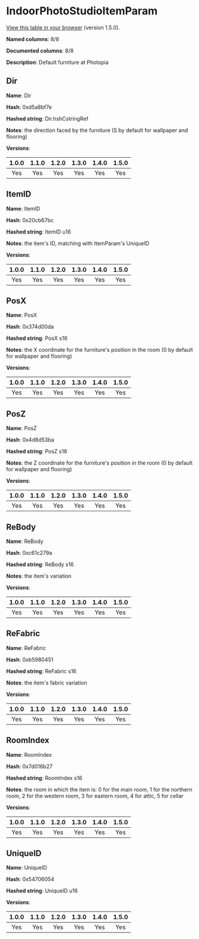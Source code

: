 # IndoorPhotoStudioItemParam
[View this table in your browser](IndoorPhotoStudioItemParam-value.md) (version 1.5.0).

**Named columns**: 8/8

**Documented columns**: 8/8

**Description**: Default furniture at Photopia
## Dir

**Name**: Dir

**Hash**: 0xd5a8bf7e

**Hashed string**: Dir.hshCstringRef

**Notes**: the direction faced by the furniture (S by default for wallpaper and flooring)

**Versions**: 

 | 1.0.0 | 1.1.0 | 1.2.0 | 1.3.0 | 1.4.0 | 1.5.0 |
|:--:|:--:|:--:|:--:|:--:|:--:|
| Yes | Yes | Yes | Yes | Yes | Yes| 


## ItemID

**Name**: ItemID

**Hash**: 0x20cb67bc

**Hashed string**: ItemID u16

**Notes**: the item's ID, matching with ItemParam's UniqueID

**Versions**: 

 | 1.0.0 | 1.1.0 | 1.2.0 | 1.3.0 | 1.4.0 | 1.5.0 |
|:--:|:--:|:--:|:--:|:--:|:--:|
| Yes | Yes | Yes | Yes | Yes | Yes| 


## PosX

**Name**: PosX

**Hash**: 0x374d00da

**Hashed string**: PosX s16

**Notes**: the X coordinate for the furniture's position in the room (0 by default for wallpaper and flooring)

**Versions**: 

 | 1.0.0 | 1.1.0 | 1.2.0 | 1.3.0 | 1.4.0 | 1.5.0 |
|:--:|:--:|:--:|:--:|:--:|:--:|
| Yes | Yes | Yes | Yes | Yes | Yes| 


## PosZ

**Name**: PosZ

**Hash**: 0x4d8d53ba

**Hashed string**: PosZ s16

**Notes**: the Z coordinate for the furniture's position in the room (0 by default for wallpaper and flooring)

**Versions**: 

 | 1.0.0 | 1.1.0 | 1.2.0 | 1.3.0 | 1.4.0 | 1.5.0 |
|:--:|:--:|:--:|:--:|:--:|:--:|
| Yes | Yes | Yes | Yes | Yes | Yes| 


## ReBody

**Name**: ReBody

**Hash**: 0xc61c279a

**Hashed string**: ReBody s16

**Notes**: the item's variation

**Versions**: 

 | 1.0.0 | 1.1.0 | 1.2.0 | 1.3.0 | 1.4.0 | 1.5.0 |
|:--:|:--:|:--:|:--:|:--:|:--:|
| Yes | Yes | Yes | Yes | Yes | Yes| 


## ReFabric

**Name**: ReFabric

**Hash**: 0xb5980451

**Hashed string**: ReFabric s16

**Notes**: the item's fabric variation

**Versions**: 

 | 1.0.0 | 1.1.0 | 1.2.0 | 1.3.0 | 1.4.0 | 1.5.0 |
|:--:|:--:|:--:|:--:|:--:|:--:|
| Yes | Yes | Yes | Yes | Yes | Yes| 


## RoomIndex

**Name**: RoomIndex

**Hash**: 0x7d016b27

**Hashed string**: RoomIndex s16

**Notes**: the room in which the item is: 0 for the main room, 1 for the northern room, 2 for the western room, 3 for eastern room, 4 for attic, 5 for cellar

**Versions**: 

 | 1.0.0 | 1.1.0 | 1.2.0 | 1.3.0 | 1.4.0 | 1.5.0 |
|:--:|:--:|:--:|:--:|:--:|:--:|
| Yes | Yes | Yes | Yes | Yes | Yes| 


## UniqueID

**Name**: UniqueID

**Hash**: 0x54706054

**Hashed string**: UniqueID u16

**Versions**: 

 | 1.0.0 | 1.1.0 | 1.2.0 | 1.3.0 | 1.4.0 | 1.5.0 |
|:--:|:--:|:--:|:--:|:--:|:--:|
| Yes | Yes | Yes | Yes | Yes | Yes| 


